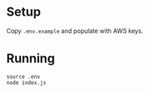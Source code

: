 # Setup

Copy `.env.example` and populate with AWS keys.

# Running

```
source .env
node index.js
```